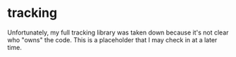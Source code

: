 # tracking
Unfortunately, my full tracking library was taken down because it's not clear who "owns" the code. This is a placeholder that I may check in at a later time.
